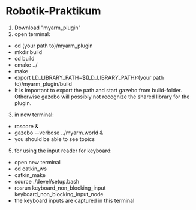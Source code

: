 # Robotik-Praktikum

1. Download "myarm_plugin"
2. open terminal:  
-	cd (your path to)/myarm_plugin
-	mkdir build 
-	cd build 
-	cmake ../ 
-	make 
-	export LD_LIBRARY_PATH=${LD_LIBRARY_PATH}:(your path to)/myarm_plugin/build
- It is important to export the path and start gazebo from build-folder. 
  Otherwise gazebo will possibly not recognize the shared library for the plugin.
3. in new terminal:  
-	roscore &
-	gazebo --verbose ../myarm.world &
-  you should be able to see topics
5.   for using the input reader for keyboard:
- open new terminal 
- cd catkin_ws 
- catkin_make
- source ./devel/setup.bash
- rosrun keyboard_non_blocking_input keyboard_non_blocking_input_node
- the keyboard inputs are captured in this terminal 
